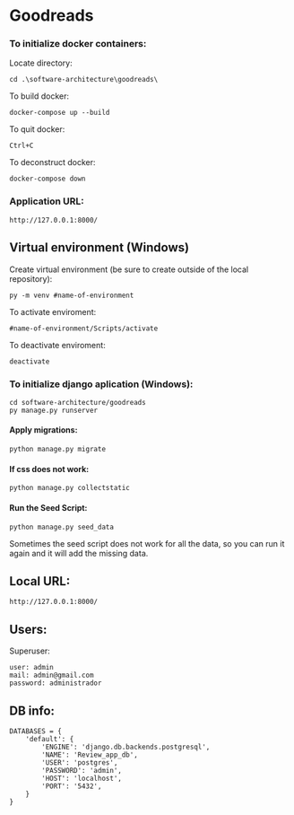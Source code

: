 # Goodreads




### To initialize docker containers:
Locate directory:
```
cd .\software-architecture\goodreads\
```
To build docker:
```
docker-compose up --build
```
To quit docker:
```
Ctrl+C
```
To deconstruct docker:
```
docker-compose down
```

### Application URL:
```
http://127.0.0.1:8000/
```

## Virtual environment (Windows)
Create virtual environment (be sure to create outside of the local repository):
```
py -m venv #name-of-environment
```

To activate enviroment:
```
#name-of-environment/Scripts/activate
```
To deactivate enviroment:
```
deactivate
```


### To initialize django aplication (Windows):
```
cd software-architecture/goodreads
py manage.py runserver
```
#### Apply migrations:
```
python manage.py migrate
```

#### If css does not work:
```
python manage.py collectstatic
```

#### Run the Seed Script:
```
python manage.py seed_data
```
Sometimes the seed script does not work for all the data, so you can run it again and it will add the missing data.

## Local URL:
```
http://127.0.0.1:8000/
```

## Users:
Superuser:
```
user: admin
mail: admin@gmail.com
password: administrador
```
## DB info:
```
DATABASES = {
    'default': {
        'ENGINE': 'django.db.backends.postgresql',
        'NAME': 'Review_app_db',
        'USER': 'postgres',
        'PASSWORD': 'admin',
        'HOST': 'localhost',
        'PORT': '5432',
    }
}
```
